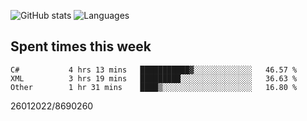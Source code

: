 ![GitHub stats](https://github-readme-stats.vercel.app/api?username=emipa606&theme=github_dark&show_icons=true) 
![Languages](https://github-readme-stats.vercel.app/api/top-langs/?username=emipa606&theme=github_dark&layout=compact)

## Spent times this week
<!--START_SECTION:waka-->

```text
C#           4 hrs 13 mins   ███████████▓░░░░░░░░░░░░░   46.57 %
XML          3 hrs 19 mins   █████████░░░░░░░░░░░░░░░░   36.63 %
Other        1 hr 31 mins    ████▒░░░░░░░░░░░░░░░░░░░░   16.80 %
```

<!--END_SECTION:waka-->


26012022/8690260
